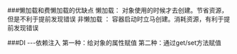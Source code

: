 ###懒加载和费懒加载的优缺点
懒加载： 对象使用的时候才去创建。节省资源，但是不利于提前发现错误
非懒加载 ： 容器启动时立马创建。消耗资源，有利于提前发现错误

###DI ---依赖注入
第一种：给对象的属性赋值
第二种：通过get/set方法赋值

